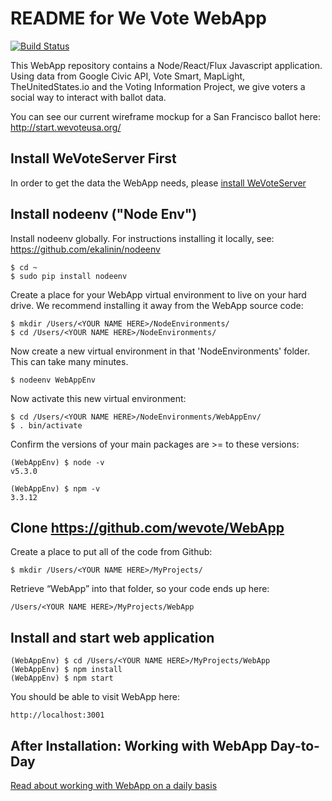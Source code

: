 # README for We Vote WebApp

[![Build Status](https://travis-ci.org/wevote/WebApp.svg?branch=master)](https://travis-ci.org/wevote/WebApp)

This WebApp repository contains a Node/React/Flux Javascript application. Using data from
Google Civic API, Vote Smart, MapLight, TheUnitedStates.io and the Voting Information Project, we give voters a
social way to interact with ballot data.

You can see our current wireframe mockup for a San Francisco ballot here:
http://start.wevoteusa.org/

## Install WeVoteServer First
In order to get the data the WebApp needs, please [install WeVoteServer](https://github.com/wevote/WeVoteServer/blob/master/README_API_INSTALL.md)


## Install nodeenv ("Node Env")

Install nodeenv globally. For instructions installing it locally, see: https://github.com/ekalinin/nodeenv

    $ cd ~
    $ sudo pip install nodeenv

Create a place for your WebApp virtual environment to live on your hard drive. We recommend installing it
away from the WebApp source code:

    $ mkdir /Users/<YOUR NAME HERE>/NodeEnvironments/
    $ cd /Users/<YOUR NAME HERE>/NodeEnvironments/

Now create a new virtual environment in that 'NodeEnvironments' folder. This can take many minutes.

    $ nodeenv WebAppEnv

Now activate this new virtual environment:

    $ cd /Users/<YOUR NAME HERE>/NodeEnvironments/WebAppEnv/
    $ . bin/activate

Confirm the versions of your main packages are >= to these versions:

    (WebAppEnv) $ node -v
    v5.3.0

    (WebAppEnv) $ npm -v
    3.3.12


## Clone https://github.com/wevote/WebApp

Create a place to put all of the code from Github:

    $ mkdir /Users/<YOUR NAME HERE>/MyProjects/

Retrieve “WebApp” into that folder, so your code ends up here:

    /Users/<YOUR NAME HERE>/MyProjects/WebApp


## Install and start web application

    (WebAppEnv) $ cd /Users/<YOUR NAME HERE>/MyProjects/WebApp
    (WebAppEnv) $ npm install
    (WebAppEnv) $ npm start

You should be able to visit WebApp here:

    http://localhost:3001


## After Installation: Working with WebApp Day-to-Day

[Read about working with WebApp on a daily basis](README_WORKING_WITH_WEB_APP.md)
